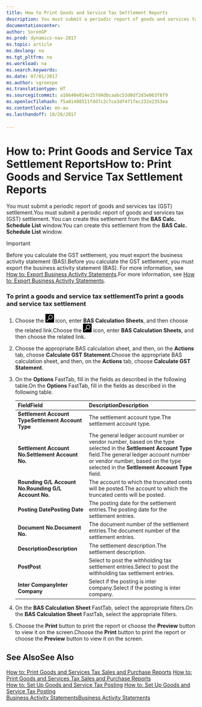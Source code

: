 ```yaml
---
title: How to Print Goods and Service Tax Settlement Reports
description: You must submit a periodic report of goods and services tax (GST) settlement. You can create this settlement from the **BAS Calc. Schedule List** window.
documentationcenter: 
author: SorenGP
ms.prod: dynamics-nav-2017
ms.topic: article
ms.devlang: na
ms.tgt_pltfrm: na
ms.workload: na
ms.search.keywords: 
ms.date: 07/01/2017
ms.author: sgroespe
ms.translationtype: HT
ms.sourcegitcommit: a16640e014e157d4dbcaabc53d0df2d3e063f8f9
ms.openlocfilehash: f5a01408511fdd7c2c7ce3df471fec232e2353ea
ms.contentlocale: en-au
ms.lasthandoff: 10/26/2017

---
```

# <a name="how-to-print-goods-and-service-tax-settlement-reports"></a><span data-ttu-id="70423-104">How to: Print Goods and Service Tax Settlement Reports</span><span class="sxs-lookup"><span data-stu-id="70423-104">How to: Print Goods and Service Tax Settlement Reports</span></span>
<span data-ttu-id="70423-105">You must submit a periodic report of goods and services tax (GST) settlement.</span><span class="sxs-lookup"><span data-stu-id="70423-105">You must submit a periodic report of goods and services tax (GST) settlement.</span></span> <span data-ttu-id="70423-106">You can create this settlement from the **BAS Calc. Schedule List** window.</span><span class="sxs-lookup"><span data-stu-id="70423-106">You can create this settlement from the **BAS Calc. Schedule List** window.</span></span>  

> [!IMPORTANT]  
>  <span data-ttu-id="70423-107">Before you calculate the GST settlement, you must export the business activity statement (BAS).</span><span class="sxs-lookup"><span data-stu-id="70423-107">Before you calculate the GST settlement, you must export the business activity statement (BAS).</span></span> <span data-ttu-id="70423-108">For more information, see [How to: Export Business Activity Statements](how-to-export-business-activity-statements.md).</span><span class="sxs-lookup"><span data-stu-id="70423-108">For more information, see [How to: Export Business Activity Statements](how-to-export-business-activity-statements.md).</span></span>  

### <a name="to-print-a-goods-and-service-tax-settlement"></a><span data-ttu-id="70423-109">To print a goods and service tax settlement</span><span class="sxs-lookup"><span data-stu-id="70423-109">To print a goods and service tax settlement</span></span>  

1.  <span data-ttu-id="70423-110">Choose the ![Search for Page or Report](../../media/ui-search/search_small.png "Search for Page or Report icon") icon, enter **BAS Calculation Sheets**, and then choose the related link.</span><span class="sxs-lookup"><span data-stu-id="70423-110">Choose the ![Search for Page or Report](../../media/ui-search/search_small.png "Search for Page or Report icon") icon, enter **BAS Calculation Sheets**, and then choose the related link.</span></span>  

2.  <span data-ttu-id="70423-111">Choose the appropriate BAS calculation sheet, and then, on the **Actions** tab, choose **Calculate GST Statement**.</span><span class="sxs-lookup"><span data-stu-id="70423-111">Choose the appropriate BAS calculation sheet, and then, on the **Actions** tab, choose **Calculate GST Statement**.</span></span>  

3.  <span data-ttu-id="70423-112">On the **Options** FastTab, fill in the fields as described in the following table.</span><span class="sxs-lookup"><span data-stu-id="70423-112">On the **Options** FastTab, fill in the fields as described in the following table.</span></span>  

    |<span data-ttu-id="70423-113">Field</span><span class="sxs-lookup"><span data-stu-id="70423-113">Field</span></span>|<span data-ttu-id="70423-114">Description</span><span class="sxs-lookup"><span data-stu-id="70423-114">Description</span></span>|  
    |---------------------------------|---------------------------------------|  
    |<span data-ttu-id="70423-115">**Settlement Account Type**</span><span class="sxs-lookup"><span data-stu-id="70423-115">**Settlement Account Type**</span></span>|<span data-ttu-id="70423-116">The settlement account type.</span><span class="sxs-lookup"><span data-stu-id="70423-116">The settlement account type.</span></span>|  
    |<span data-ttu-id="70423-117">**Settlement Account No.**</span><span class="sxs-lookup"><span data-stu-id="70423-117">**Settlement Account No.**</span></span>|<span data-ttu-id="70423-118">The general ledger account number or vendor number, based on the type selected in the **Settlement Account Type** field.</span><span class="sxs-lookup"><span data-stu-id="70423-118">The general ledger account number or vendor number, based on the type selected in the **Settlement Account Type** field.</span></span>|  
    |<span data-ttu-id="70423-119">**Rounding G/L Account No.**</span><span class="sxs-lookup"><span data-stu-id="70423-119">**Rounding G/L Account No.**</span></span>|<span data-ttu-id="70423-120">The account to which the truncated cents will be posted.</span><span class="sxs-lookup"><span data-stu-id="70423-120">The account to which the truncated cents will be posted.</span></span>|  
    |<span data-ttu-id="70423-121">**Posting Date**</span><span class="sxs-lookup"><span data-stu-id="70423-121">**Posting Date**</span></span>|<span data-ttu-id="70423-122">The posting date for the settlement entries.</span><span class="sxs-lookup"><span data-stu-id="70423-122">The posting date for the settlement entries.</span></span>|  
    |<span data-ttu-id="70423-123">**Document No.**</span><span class="sxs-lookup"><span data-stu-id="70423-123">**Document No.**</span></span>|<span data-ttu-id="70423-124">The document number of the settlement entries.</span><span class="sxs-lookup"><span data-stu-id="70423-124">The document number of the settlement entries.</span></span>|  
    |<span data-ttu-id="70423-125">**Description**</span><span class="sxs-lookup"><span data-stu-id="70423-125">**Description**</span></span>|<span data-ttu-id="70423-126">The settlement description.</span><span class="sxs-lookup"><span data-stu-id="70423-126">The settlement description.</span></span>|  
    |<span data-ttu-id="70423-127">**Post**</span><span class="sxs-lookup"><span data-stu-id="70423-127">**Post**</span></span>|<span data-ttu-id="70423-128">Select to post the withholding tax settlement entries.</span><span class="sxs-lookup"><span data-stu-id="70423-128">Select to post the withholding tax settlement entries.</span></span>|  
    |<span data-ttu-id="70423-129">**Inter Company**</span><span class="sxs-lookup"><span data-stu-id="70423-129">**Inter Company**</span></span>|<span data-ttu-id="70423-130">Select if the posting is inter company.</span><span class="sxs-lookup"><span data-stu-id="70423-130">Select if the posting is inter company.</span></span>|  

4.  <span data-ttu-id="70423-131">On the **BAS Calculation Sheet** FastTab, select the appropriate filters.</span><span class="sxs-lookup"><span data-stu-id="70423-131">On the **BAS Calculation Sheet** FastTab, select the appropriate filters.</span></span>  

5.  <span data-ttu-id="70423-132">Choose the **Print** button to print the report or choose the **Preview** button to view it on the screen.</span><span class="sxs-lookup"><span data-stu-id="70423-132">Choose the **Print** button to print the report or choose the **Preview** button to view it on the screen.</span></span>  

## <a name="see-also"></a><span data-ttu-id="70423-133">See Also</span><span class="sxs-lookup"><span data-stu-id="70423-133">See Also</span></span>  
 <span data-ttu-id="70423-134">[How to: Print Goods and Services Tax Sales and Purchase Reports](how-to-print-goods-and-services-tax-sales-and-purchase-reports.md) </span><span class="sxs-lookup"><span data-stu-id="70423-134">[How to: Print Goods and Services Tax Sales and Purchase Reports](how-to-print-goods-and-services-tax-sales-and-purchase-reports.md) </span></span>  
 <span data-ttu-id="70423-135">[How to: Set Up Goods and Service Tax Posting](how-to-set-up-goods-and-service-tax-posting.md) </span><span class="sxs-lookup"><span data-stu-id="70423-135">[How to: Set Up Goods and Service Tax Posting](how-to-set-up-goods-and-service-tax-posting.md) </span></span>  
 [<span data-ttu-id="70423-136">Business Activity Statements</span><span class="sxs-lookup"><span data-stu-id="70423-136">Business Activity Statements</span></span>](business-activity-statements.md)

